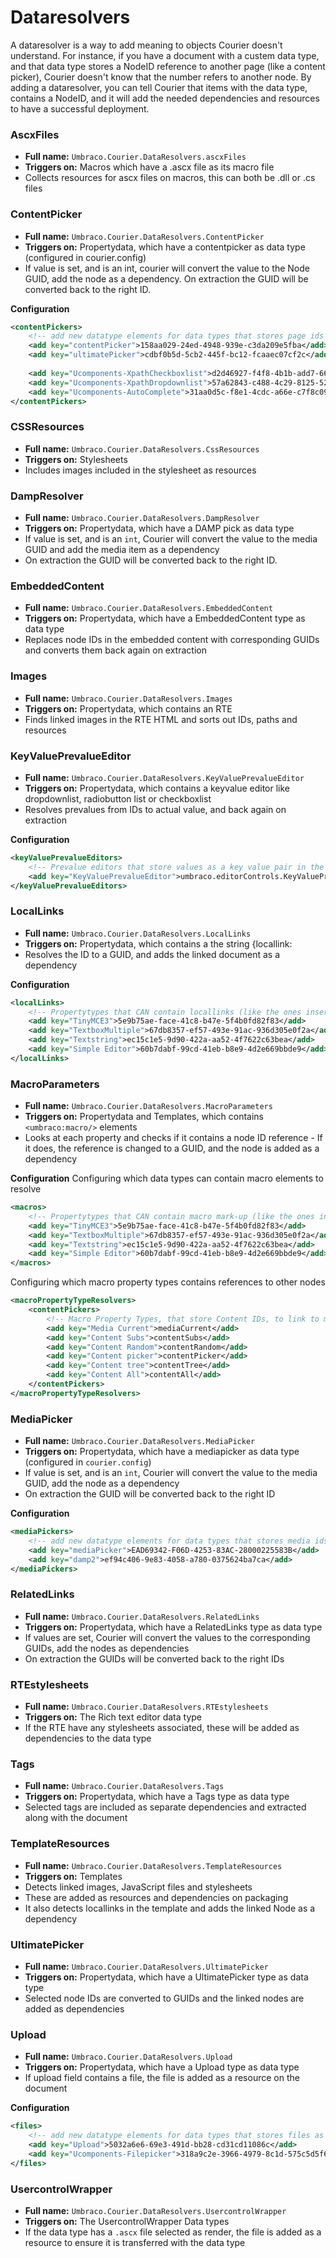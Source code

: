 # Dataresolvers	
A dataresolver is a way to add meaning to objects Courier doesn't understand. For instance, if you have a document with a custem data type, and that data type stores a NodeID reference to another page (like a content picker), Courier doesn't know that the number refers to another node. By adding a dataresolver, you can tell Courier that items with the data type, contains a NodeID, and it will add the needed dependencies and resources to have a successful deployment.

### AscxFiles
* **Full name:** `Umbraco.Courier.DataResolvers.ascxFiles`
* **Triggers on:** Macros which have a .ascx file as its macro file
* Collects resources for ascx files on macros, this can both be .dll or .cs files

### ContentPicker
* **Full name:** `Umbraco.Courier.DataResolvers.ContentPicker`
* **Triggers on:** Propertydata, which have a contentpicker as data type (configured in courier.config)
* If value is set, and is an int, courier will convert the value to the Node GUID, add the node as a dependency. On extraction the GUID will be converted back to the right ID.

**Configuration**

```xml
<contentPickers>
    <!-- add new datatype elements for data types that stores page ids (ex: "1242" or "1726,2362,2323") -->
    <add key="contentPicker">158aa029-24ed-4948-939e-c3da209e5fba</add>
    <add key="ultimatePicker">cdbf0b5d-5cb2-445f-bc12-fcaaec07cf2c</add>
            
    <add key="Ucomponents-XpathCheckboxlist">d2d46927-f4f8-4b1b-add7-661cc09a0539</add>
    <add key="Ucomponents-XpathDropdownlist">57a62843-c488-4c29-8125-52f51873613e</add>
    <add key="Ucomponents-AutoComplete">31aa0d5c-f8e1-4cdc-a66e-c7f8c09498ef</add>
</contentPickers>
```

### CSSResources
* **Full name:** `Umbraco.Courier.DataResolvers.CssResources`
* **Triggers on:** Stylesheets
* Includes images included in the stylesheet as resources

### DampResolver
* **Full name:** `Umbraco.Courier.DataResolvers.DampResolver`
* **Triggers on:** Propertydata, which have a DAMP pick as data type
* If value is set, and is an `int`, Courier will convert the value to the media GUID and add the media item as a dependency 
* On extraction the GUID will be converted back to the right ID.

### EmbeddedContent
* **Full name:** `Umbraco.Courier.DataResolvers.EmbeddedContent`
* **Triggers on:** Propertydata, which have a EmbeddedContent type as data type 
* Replaces node IDs in the embedded content with corresponding GUIDs and converts them back again on extraction

### Images
* **Full name:** `Umbraco.Courier.DataResolvers.Images`
* **Triggers on:** Propertydata, which contains an RTE 
* Finds linked images in the RTE HTML and sorts out IDs, paths and resources


### KeyValuePrevalueEditor
* **Full name:** `Umbraco.Courier.DataResolvers.KeyValuePrevalueEditor`
* **Triggers on:** Propertydata, which contains a keyvalue editor like dropdownlist, radiobutton list or checkboxlist 
* Resolves prevalues from IDs to actual value, and back again on extraction

**Configuration**

```xml
<keyValuePrevalueEditors>
    <!-- Prevalue editors that store values as a key value pair in the built-in umbracp prevalue storage, identified by their full class-name -->
    <add key="KeyValuePrevalueEditor">umbraco.editorControls.KeyValuePrevalueEditor</add>
</keyValuePrevalueEditors>
```

### LocalLinks
* **Full name:** `Umbraco.Courier.DataResolvers.LocalLinks`
* **Triggers on:** Propertydata, which contains a the string {locallink: 
* Resolves the ID to a GUID, and adds the linked document as a dependency

**Configuration**

```xml
<localLinks>
    <!-- Propertytypes that CAN contain locallinks (like the ones inserted with TinyMCE) -->
    <add key="TinyMCE3">5e9b75ae-face-41c8-b47e-5f4b0fd82f83</add>
    <add key="TextboxMultiple">67db8357-ef57-493e-91ac-936d305e0f2a</add>
    <add key="Textstring">ec15c1e5-9d90-422a-aa52-4f7622c63bea</add>
    <add key="Simple Editor">60b7dabf-99cd-41eb-b8e9-4d2e669bbde9</add>
</localLinks>
```

### MacroParameters
* **Full name:** `Umbraco.Courier.DataResolvers.MacroParameters`
* **Triggers on:** Propertydata and Templates, which contains `<umbraco:macro/>` elements
* Looks at each property and checks if it contains a node ID reference - If it does, the reference is changed to a GUID, and the node is added as a dependency

**Configuration**
Configuring which data types can contain macro elements to resolve

```xml
<macros>
    <!-- Propertytypes that CAN contain macro mark-up (like the ones inserted with TinyMCE) -->
    <add key="TinyMCE3">5e9b75ae-face-41c8-b47e-5f4b0fd82f83</add>
    <add key="TextboxMultiple">67db8357-ef57-493e-91ac-936d305e0f2a</add>
    <add key="Textstring">ec15c1e5-9d90-422a-aa52-4f7622c63bea</add>
    <add key="Simple Editor">60b7dabf-99cd-41eb-b8e9-4d2e669bbde9</add>
</macros>
```

Configuring which macro property types contains references to other nodes

```xml
<macroPropertyTypeResolvers>
    <contentPickers>
        <!-- Macro Property Types, that store Content IDs, to link to media or content -->
        <add key="Media Current">mediaCurrent</add>
        <add key="Content Subs">contentSubs</add>
        <add key="Content Random">contentRandom</add>
        <add key="Content picker">contentPicker</add>
        <add key="Content tree">contentTree</add>
        <add key="Content All">contentAll</add>
    </contentPickers>
</macroPropertyTypeResolvers>
```

### MediaPicker
* **Full name:** `Umbraco.Courier.DataResolvers.MediaPicker`
* **Triggers on:** Propertydata, which have a mediapicker as data type (configured in `courier.config`)
* If value is set, and is an `int`, Courier will convert the value to the media GUID, add the node as a dependency
* On extraction the GUID will be converted back to the right ID

**Configuration**

```xml
<mediaPickers>
    <!-- add new datatype elements for data types that stores media ids (ex: "1242" or "1726,2362,2323") -->
    <add key="mediaPicker">EAD69342-F06D-4253-83AC-28000225583B</add>
    <add key="damp2">ef94c406-9e83-4058-a780-0375624ba7ca</add>
</mediaPickers>
```

### RelatedLinks
* **Full name:** `Umbraco.Courier.DataResolvers.RelatedLinks`
* **Triggers on:** Propertydata, which have a RelatedLinks type as data type
* If values are set, Courier will convert the values to the corresponding GUIDs, add the nodes as dependencies
* On extraction the GUIDs will be converted back to the right IDs


### RTEstylesheets
* **Full name:** `Umbraco.Courier.DataResolvers.RTEstylesheets`
* **Triggers on:** The Rich text editor data type
* If the RTE have any stylesheets associated, these will be added as dependencies to the data type

### Tags
* **Full name:** `Umbraco.Courier.DataResolvers.Tags`
* **Triggers on:**  Propertydata, which have a Tags type as data type
* Selected tags are included as separate dependencies and extracted along with the document

### TemplateResources
* **Full name:** `Umbraco.Courier.DataResolvers.TemplateResources`
* **Triggers on:**  Templates
* Detects linked images, JavaScript files and stylesheets
* These are added as resources and dependencies on packaging
* It also detects locallinks in the template and adds the linked Node as a dependency

### UltimatePicker
* **Full name:** `Umbraco.Courier.DataResolvers.UltimatePicker`
* **Triggers on:**  Propertydata, which have a UltimatePicker type as data type
* Selected node IDs are converted to GUIDs and the linked nodes are added as dependencies


### Upload
* **Full name:** `Umbraco.Courier.DataResolvers.Upload`
* **Triggers on:**  Propertydata, which have a Upload type as data type
* If upload field contains a file, the file is added as a resource on the document

**Configuration**

```xml
<files>
    <!-- add new datatype elements for data types that stores files as a path ex: /meda/223/file.png -->
    <add key="Upload">5032a6e6-69e3-491d-bb28-cd31cd11086c</add>
    <add key="Ucomponents-Filepicker">318a9c2e-3966-4979-8c1d-575c5d5f669b</add>
</files>
```

### UsercontrolWrapper
* **Full name:** `Umbraco.Courier.DataResolvers.UsercontrolWrapper`
* **Triggers on:**  The UsercontrolWrapper Data types
* If the data type has a `.ascx` file selected as render, the file is added as a resource to ensure it is transferred with the data type

